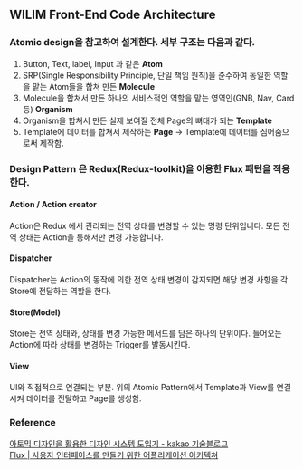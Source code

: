 ## WILIM Front-End Code Architecture

### Atomic design을 참고하여 설계한다. 세부 구조는 다음과 같다.

1. Button, Text, label, Input 과 같은 **Atom**
2. SRP(Single Responsibility Principle, 단일 책임 원칙)을 준수하여 동일한 역할을 맡는 Atom들을 합쳐 만든 **Molecule**
3. Molecule을 합쳐서 만든 하나의 서비스적인 역할을 맡는 영역인(GNB,  Nav, Card 등) **Organism**
4. Organism을 합쳐서 만든 실제 보여질 전체 Page의 뼈대가 되는 **Template**
5. Template에 데이터를 합쳐서 제작하는 **Page** -> Template에 데이터를 심어줌으로써 제작함.

### Design Pattern 은 Redux(Redux-toolkit)을 이용한 Flux 패턴을 적용한다.

#### Action / Action creator

Action은 Redux 에서 관리되는 전역 상태를 변경할 수 있는 명령 단위입니다. 모든 전역 상태는 Action을 통해서만 변경 가능합니다.

#### Dispatcher

Dispatcher는 Action의 동작에 의한 전역 상태 변경이 감지되면 해당 변경 사항을 각 Store에 전달하는 역할을 한다.

#### Store(Model)

Store는 전역 상태와, 상태를 변경 가능한 메서드를 담은 하나의 단위이다. 들어오는 Action에 따라 상태를 변경하는 Trigger를 발동시킨다.

#### View

UI와 직접적으로 연결되는 부분. 위의 Atomic Pattern에서 Template과 View를 연결시켜 데이터를 전달하고 Page를 생성함.

### Reference

[아토믹 디자인을 활용한 디자인 시스템 도입기 - kakao 기술블로그](https://fe-developers.kakaoent.com/2022/220505-how-page-part-use-atomic-design-system/)<br />
[Flux | 사용자 인터페이스를 만들기 위한 어플리케이션 아키텍쳐](https://haruair.github.io/flux/docs/overview.html)